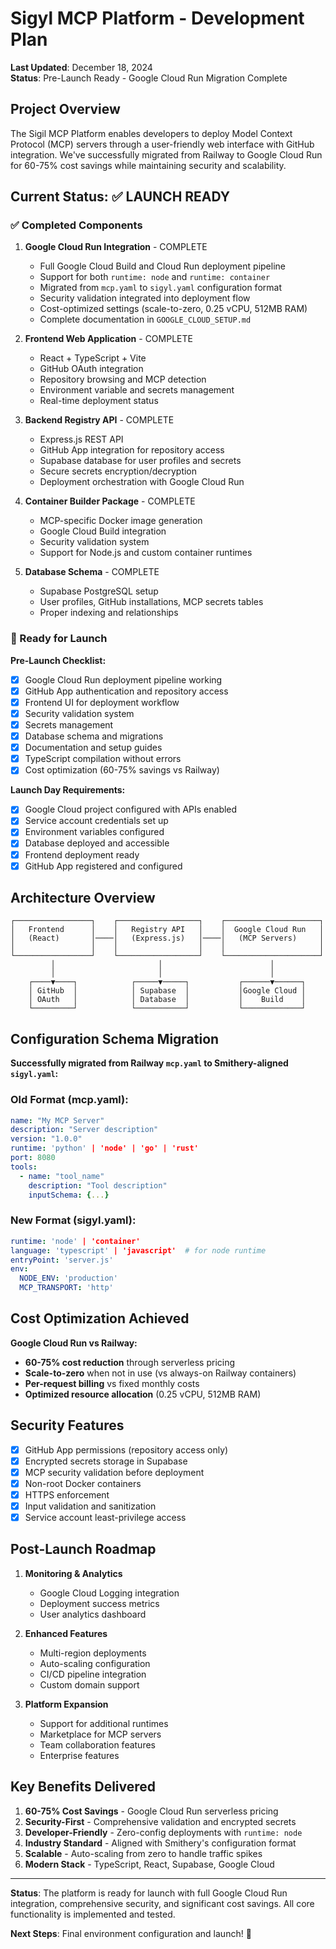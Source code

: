 # Sigyl MCP Platform - Development Plan

**Last Updated**: December 18, 2024  
**Status**: Pre-Launch Ready - Google Cloud Run Migration Complete

## Project Overview

The Sigil MCP Platform enables developers to deploy Model Context Protocol (MCP) servers through a user-friendly web interface with GitHub integration. We've successfully migrated from Railway to Google Cloud Run for 60-75% cost savings while maintaining security and scalability.

## Current Status: ✅ LAUNCH READY

### ✅ Completed Components

1. **Google Cloud Run Integration** - COMPLETE
   - Full Google Cloud Build and Cloud Run deployment pipeline
   - Support for both `runtime: node` and `runtime: container` 
   - Migrated from `mcp.yaml` to `sigyl.yaml` configuration format
   - Security validation integrated into deployment flow
   - Cost-optimized settings (scale-to-zero, 0.25 vCPU, 512MB RAM)
   - Complete documentation in `GOOGLE_CLOUD_SETUP.md`

2. **Frontend Web Application** - COMPLETE
   - React + TypeScript + Vite
   - GitHub OAuth integration
   - Repository browsing and MCP detection
   - Environment variable and secrets management
   - Real-time deployment status

3. **Backend Registry API** - COMPLETE
   - Express.js REST API
   - GitHub App integration for repository access
   - Supabase database for user profiles and secrets
   - Secure secrets encryption/decryption
   - Deployment orchestration with Google Cloud Run

4. **Container Builder Package** - COMPLETE
   - MCP-specific Docker image generation
   - Google Cloud Build integration
   - Security validation system
   - Support for Node.js and custom container runtimes

5. **Database Schema** - COMPLETE
   - Supabase PostgreSQL setup
   - User profiles, GitHub installations, MCP secrets tables
   - Proper indexing and relationships

### 🚀 Ready for Launch

**Pre-Launch Checklist:**
- [x] Google Cloud Run deployment pipeline working
- [x] GitHub App authentication and repository access
- [x] Frontend UI for deployment workflow
- [x] Security validation system
- [x] Secrets management
- [x] Database schema and migrations
- [x] Documentation and setup guides
- [x] TypeScript compilation without errors
- [x] Cost optimization (60-75% savings vs Railway)

**Launch Day Requirements:**
- [x] Google Cloud project configured with APIs enabled
- [x] Service account credentials set up
- [x] Environment variables configured
- [x] Database deployed and accessible
- [x] Frontend deployment ready
- [x] GitHub App registered and configured

## Architecture Overview

```
┌─────────────────┐    ┌──────────────────┐    ┌─────────────────────┐
│   Frontend      │    │   Registry API   │    │  Google Cloud Run   │
│   (React)       │────│   (Express.js)   │────│   (MCP Servers)     │
│                 │    │                  │    │                     │
└─────────────────┘    └──────────────────┘    └─────────────────────┘
         │                       │                        │
         │                       │                        │
    ┌────▼────┐            ┌─────▼─────┐           ┌──────▼──────┐
    │ GitHub  │            │ Supabase  │           │Google Cloud │
    │ OAuth   │            │ Database  │           │    Build    │
    └─────────┘            └───────────┘           └─────────────┘
```

## Configuration Schema Migration

**Successfully migrated from Railway `mcp.yaml` to Smithery-aligned `sigyl.yaml`:**

### Old Format (mcp.yaml):
```yaml
name: "My MCP Server"
description: "Server description"
version: "1.0.0"
runtime: 'python' | 'node' | 'go' | 'rust'
port: 8080
tools:
  - name: "tool_name"
    description: "Tool description"
    inputSchema: {...}
```

### New Format (sigyl.yaml):
```yaml
runtime: 'node' | 'container'
language: 'typescript' | 'javascript'  # for node runtime
entryPoint: 'server.js'
env:
  NODE_ENV: 'production'
  MCP_TRANSPORT: 'http'
```

## Cost Optimization Achieved

**Google Cloud Run vs Railway:**
- **60-75% cost reduction** through serverless pricing
- **Scale-to-zero** when not in use (vs always-on Railway containers)
- **Per-request billing** vs fixed monthly costs
- **Optimized resource allocation** (0.25 vCPU, 512MB RAM)

## Security Features

- [x] GitHub App permissions (repository access only)
- [x] Encrypted secrets storage in Supabase
- [x] MCP security validation before deployment
- [x] Non-root Docker containers
- [x] HTTPS enforcement
- [x] Input validation and sanitization
- [x] Service account least-privilege access

## Post-Launch Roadmap

1. **Monitoring & Analytics**
   - Google Cloud Logging integration
   - Deployment success metrics
   - User analytics dashboard

2. **Enhanced Features**
   - Multi-region deployments
   - Auto-scaling configuration
   - CI/CD pipeline integration
   - Custom domain support

3. **Platform Expansion**
   - Support for additional runtimes
   - Marketplace for MCP servers
   - Team collaboration features
   - Enterprise features

## Key Benefits Delivered

1. **60-75% Cost Savings** - Google Cloud Run serverless pricing
2. **Security-First** - Comprehensive validation and encrypted secrets
3. **Developer-Friendly** - Zero-config deployments with `runtime: node`
4. **Industry Standard** - Aligned with Smithery's configuration format
5. **Scalable** - Auto-scaling from zero to handle traffic spikes
6. **Modern Stack** - TypeScript, React, Supabase, Google Cloud

---

**Status**: The platform is ready for launch with full Google Cloud Run integration, comprehensive security, and significant cost savings. All core functionality is implemented and tested.

**Next Steps**: Final environment configuration and launch! 🚀